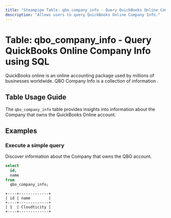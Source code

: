 ```yaml
---
title: "Steampipe Table: qbo_company_info - Query QuickBooks Online Company Info using SQL"
description: "Allows users to query QuickBooks Online Company Info."
---
```


# Table: qbo_company_info - Query QuickBooks Online Company Info using SQL

QuickBooks online is an online accounting package used by millions of businesses worldwide. QBO Company Info is a collection of information .

## Table Usage Guide

The `qbo_company_info` table provides insights into information about the Company that owns the QuickBooks Online account.

## Examples

### Execute a simple query
Discover information about the Company that owns the QBO account.

```sql
select
  id,
  name
from
  qbo_company_info;
```

```
+----+-------------+
| id | name        | 
+----+-------------+
| 1  | Cloudticity | 
+----+-------------+
```